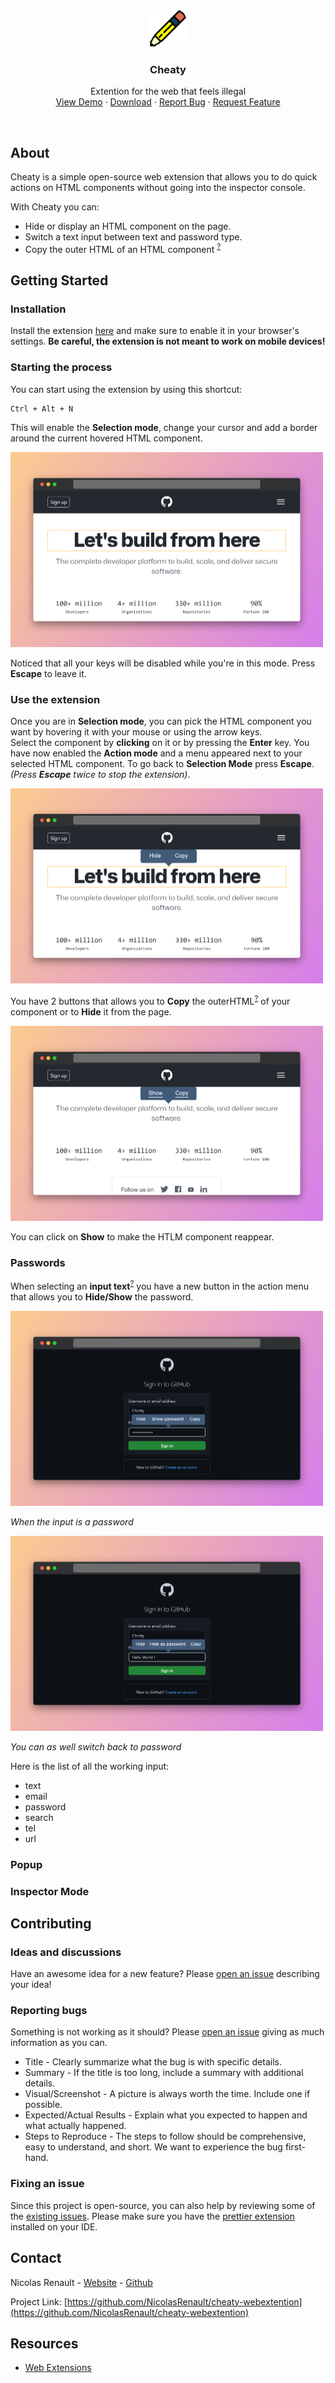 <a name="readme-top"></a>

<br />
<div align="center">
  <a href="https://github.com/NicolasRenault/cheaty-webextention">
    <img src="images/cheaty-logo.png" alt="Logo" width="60" height="60">
  </a>

  <h3 align="center">Cheaty</h3>

  <p align="center">
    Extention for the web that feels illegal
    <br />
    <a href="https://cheaty.nicolasrenault.com">View Demo</a>
    ·
    <a href="https://cheaty.nicolasrenault.com/#download">Download</a>
    ·
    <a href="https://github.com/NicolasRenault/cheaty-webextention/issues/new">Report Bug</a>
    ·
    <a href="https://github.com/NicolasRenault/cheaty-webextention/issues/new">Request Feature</a>
  </p>
</div>
<br />

## About

Cheaty is a simple open-source web extension that allows you to do quick actions on HTML components without going into the inspector console.

With Cheaty you can:

-   Hide or display an HTML component on the page.
-   Switch a text input between text and password type.
-   Copy the outer HTML of an HTML component <sup><a href="https://developer.mozilla.org/fr/docs/Web/API/Element/outerHTML">?</a></sup>

## Getting Started

### Installation

Install the extension [here](https://cheaty.nicolasrenault.com/#download) and make sure to enable it in your browser's settings. **Be careful, the extension is not meant to work on mobile devices!**

### Starting the process

You can start using the extension by using this shortcut:

```shell
Ctrl + Alt + N
```

This will enable the **Selection mode**, change your cursor and add a border around the current hovered HTML component.

<img src="images/selection-mode.png" alt="Selection Mode" width="500" height="312">

Noticed that all your keys will be disabled while you're in this mode. Press **Escape** to leave it.

### Use the extension

Once you are in **Selection mode**, you can pick the HTML component you want by hovering it with your mouse or using the arrow keys.
<br/>
Select the component by **clicking** on it or by pressing the **Enter** key. You have now enabled the **Action mode** and a menu appeared next to your selected HTML component. To go back to **Selection Mode** press **Escape**. _(Press **Escape** twice to stop the extension)_.

<img src="images/action-mode.png" alt="Action Mode" width="500" height="312">

You have 2 buttons that allows you to **Copy** the outerHTML<sup><a href="https://developer.mozilla.org/fr/docs/Web/API/Element/outerHTML">?</a></sup> of your component or to **Hide** it from the page.

<img src="images/hide-action.png" alt="Hide Action" width="500" height="312">

You can click on **Show** to make the HTLM component reappear.

### Passwords

When selecting an **input text**<sup><a href="https://developer.mozilla.org/fr/docs/Web/HTML/Element/input">?</a></sup> you have a new button in the action menu that allows you to **Hide/Show** the password.

<img src="images/password-on-action.png" alt="Hide Action" width="500" height="312">

_When the input is a password_

<img src="images/password-off-action.png" alt="Hide Action" width="500" height="312">

_You can as well switch back to password_

Here is the list of all the working input:

-   text
-   email
-   password
-   search
-   tel
-   url

### Popup

### Inspector Mode

## Contributing

<!-- >This section is strongly inspired by https://github.com/tonybaloney/vscode-pets/edit/master/docs/source/contributing.rst<-->

### Ideas and discussions

Have an awesome idea for a new feature? Please [open an issue](https://github.com/NicolasRenault/cheaty-webextention/issues/new) describing your idea!

### Reporting bugs

Something is not working as it should? Please [open an issue](https://github.com/NicolasRenault/cheaty-webextention/issues/new) giving as much information as you can.

-   Title - Clearly summarize what the bug is with specific details.
-   Summary - If the title is too long, include a summary with additional details.
-   Visual/Screenshot - A picture is always worth the time. Include one if possible.
-   Expected/Actual Results - Explain what you expected to happen and what actually happened.
-   Steps to Reproduce - The steps to follow should be comprehensive, easy to understand, and short. We want to experience the bug first-hand.

### Fixing an issue

Since this project is open-source, you can also help by reviewing some of the [existing issues](https://github.com/NicolasRenault/cheaty-webextention/issues). Please make sure you have the [prettier extension](https://prettier.io/https://prettier.io/) installed on your IDE.

## Contact

Nicolas Renault - [Website](https://nicolasrenault.com) - [Github](https://github.com/NicolasRenault)

Project Link: [https://github.com/NicolasRenault/cheaty-webextention](https://github.com/NicolasRenault/cheaty-webextention)

## Resources

-   [Web Extensions](https://developer.mozilla.org/fr/docs/Mozilla/Add-ons/WebExtensions)
